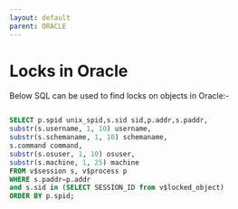 ```yaml
---
layout: default
parent: ORACLE
---
```

# Locks in Oracle

Below SQL can be used to find locks on objects in Oracle:-

```sql

SELECT p.spid unix_spid,s.sid sid,p.addr,s.paddr,
substr(s.username, 1, 10) username,
substr(s.schemaname, 1, 10) schemaname,
s.command command,
substr(s.osuser, 1, 10) osuser,
substr(s.machine, 1, 25) machine
FROM v$session s, v$process p
WHERE s.paddr=p.addr
and s.sid in (SELECT SESSION_ID from v$locked_object)
ORDER BY p.spid;

```
